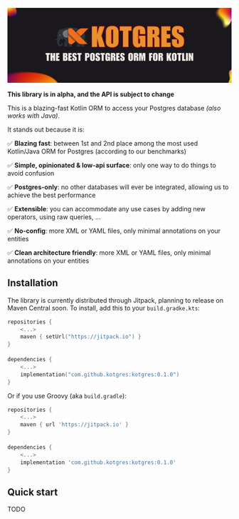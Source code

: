 ![kotgres-dsl banner](media/readme.png)

**This library is in alpha, and the API is subject to change**

This is a blazing-fast Kotlin ORM to access your Postgres database _(also works with Java)_.

It stands out because it is:

✅ **Blazing fast**: between 1st and 2nd place among the most used Kotlin/Java ORM for Postgres (according to our benchmarks)

✅ **Simple, opinionated & low-api surface**: only one way to do things to avoid confusion

✅ **Postgres-only**: no other databases will ever be integrated, allowing us to achieve the best performance

✅ **Extensible**: you can accommodate any use cases by adding new operators, using raw queries, ...

✅ **No-config**: more XML or YAML files, only minimal annotations on your entities

✅ **Clean architecture friendly**: more XML or YAML files, only minimal annotations on your entities


## Installation

The library is currently distributed through Jitpack, planning to release on Maven Central soon. To install, add this to your `build.gradke.kts`:

```kotlin
repositories {
    <...>
    maven { setUrl("https://jitpack.io") }
}

dependencies {
    <...>
    implementation("com.github.kotgres:kotgres:0.1.0")
}
```

Or if you use Groovy (aka `build.gradle`):
```groovy
repositories {
    <...>
    maven { url 'https://jitpack.io' }
}

dependencies {
    <...>
    implementation 'com.github.kotgres:kotgres:0.1.0'
}
```

## Quick start

TODO

